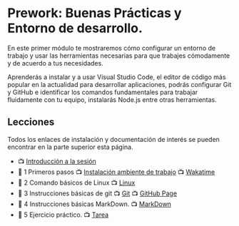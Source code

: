 # Prework: Buenas Prácticas y Entorno de desarrollo.

En este primer módulo te mostraremos cómo configurar un entorno de trabajo y usar las herramientas necesarias para que trabajes cómodamente y de acuerdo a tus necesidades.

Aprenderás a instalar y a usar Visual Studio Code, el editor de código más popular en la actualidad para desarrollar aplicaciones, podrás configurar Git y GitHub e identificar los comandos fundamentales para trabajar fluidamente con tu equipo, instalarás Node.js entre otras herramientas.

## Lecciones
Todos los enlaces de instalación y documentación de interés se pueden encontrar en la parte superior esta página.

- :tv: [Introducción a la sesión](https://www.youtube.com/watch?v=ixxqCaLAZys&list=PLCJVwfWFCVit5EDdoetU348Z2irM9148j&index=2&t=1s)
- :notebook: 1 Primeros pasos  :tv: [Instalación ambiente de trabajo](https://www.youtube.com/watch?v=o8ug9hMEeK0&list=PLCJVwfWFCVit5EDdoetU348Z2irM9148j&index=2&ab_channel=AgileInnova)  :tv: [Wakatime](https://www.youtube.com/watch?v=0Rrq53mOPPc&list=PLCJVwfWFCVit5EDdoetU348Z2irM9148j&index=3&ab_channel=AgileInnova)
- :notebook: 2 Comando básicos de Linux  :tv: [Linux](https://www.youtube.com/watch?v=bwvyhMRBMnQ&list=PLCJVwfWFCVit5EDdoetU348Z2irM9148j&index=4&ab_channel=AgileInnova)
- :notebook: 3 Instrucciones básicas de git  :tv: [Git](https://www.youtube.com/watch?v=EhPeURxzF9E&list=PLCJVwfWFCVit5EDdoetU348Z2irM9148j&index=5&ab_channel=AgileInnova)  :tv: [GitHub Page](https://www.youtube.com/watch?v=XHCLfAfnlyM&list=PLCJVwfWFCVit5EDdoetU348Z2irM9148j&index=6&ab_channel=AgileInnova)
- :notebook: 4 Instrucciones básicas MarkDown. :tv: [MarkDown](https://www.youtube.com/watch?v=A8RO21ZYrMA&list=PLCJVwfWFCVit5EDdoetU348Z2irM9148j&index=7&ab_channel=AgileInnova)
- :notebook: 5 Ejercicio práctico. :tv: [Tarea](https://www.youtube.com/watch?v=IzJCNlc1g2M&list=PLCJVwfWFCVit5EDdoetU348Z2irM9148j&index=8&ab_channel=AgileInnova)
